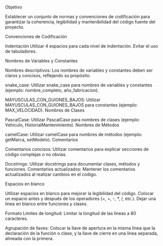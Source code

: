 Objetivo

Establecer un conjunto de normas y convenciones de codificación para garantizar la coherencia, legibilidad y mantenibilidad del código fuente del proyecto.


Convenciones de Codificación


Indentación
Utilizar 4 espacios para cada nivel de indentación.
Evitar el uso de tabuladores.



Nombres de Variables y Constantes

Nombres descriptivos: Los nombres de variables y constantes deben ser claros y concisos, reflejando su propósito.

snake_case: Utilizar snake_case para nombres de variables y constantes (ejemplo: nombre_completo, año_fabricacion).

MAYUSCULAS_CON_GUIONES_BAJOS: Utilizar MAYUSCULAS_CON_GUIONES_BAJOS para constantes (ejemplo: MAX_VELOCIDAD).
Nombres de Clases

PascalCase: Utilizar PascalCase para nombres de clases (ejemplo: Vehiculo, HistorialMantenimiento).
Nombres de Métodos

camelCase: Utilizar camelCase para nombres de métodos (ejemplo: getMarca, setModelo).
Comentarios

Comentarios concisos: Utilizar comentarios para explicar secciones de código complejas o no obvias.

Docstrings: Utilizar docstrings para documentar clases, métodos y funciones.
Comentarios actualizados: Mantener los comentarios actualizados al realizar cambios en el código.


Espacios en blanco

Utilizar espacios en blanco para mejorar la legibilidad del código.
Colocar un espacio antes y después de los operadores (=, +, -, *, /, etc.).
Dejar una línea en blanco entre funciones y clases.


Formato
Límites de longitud: Limitar la longitud de las líneas a 80 caracteres.

Agrupación de llaves: Colocar la llave de apertura en la misma línea que la declaración de la función o clase, y la llave de cierre en una línea separada, alineada con la primera.
